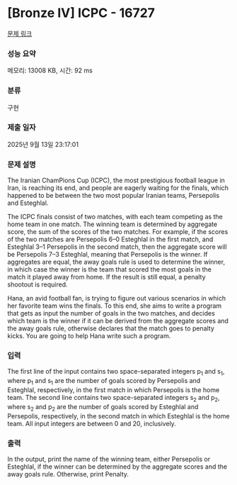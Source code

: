 # [Bronze IV] ICPC - 16727 

[문제 링크](https://www.acmicpc.net/problem/16727) 

### 성능 요약

메모리: 13008 KB, 시간: 92 ms

### 분류

구현

### 제출 일자

2025년 9월 13일 23:17:01

### 문제 설명

<p>The Iranian ChamPions Cup (ICPC), the most prestigious football league in Iran, is reaching its end, and people are eagerly waiting for the finals, which happened to be between the two most popular Iranian teams, Persepolis and Esteghlal.</p>

<p>The ICPC finals consist of two matches, with each team competing as the home team in one match. The winning team is determined by aggregate score, the sum of the scores of the two matches. For example, if the scores of the two matches are Persepolis 6–0 Esteghlal in the first match, and Esteghlal 3–1 Persepolis in the second match, then the aggregate score will be Persepolis 7–3 Esteghlal, meaning that Persepolis is the winner. If aggregates are equal, the away goals rule is used to determine the winner, in which case the winner is the team that scored the most goals in the match it played away from home. If the result is still equal, a penalty shootout is required.</p>

<p>Hana, an avid football fan, is trying to figure out various scenarios in which her favorite team wins the finals. To this end, she aims to write a program that gets as input the number of goals in the two matches, and decides which team is the winner if it can be derived from the aggregate scores and the away goals rule, otherwise declares that the match goes to penalty kicks. You are going to help Hana write such a program.</p>

### 입력 

 <p>The first line of the input contains two space-separated integers p<sub>1</sub> and s<sub>1</sub>, where p<sub>1</sub> and s<sub>1</sub> are the number of goals scored by Persepolis and Esteghlal, respectively, in the first match in which Persepolis is the home team. The second line contains two space-separated integers s<sub>2</sub> and p<sub>2</sub>, where s<sub>2</sub> and p<sub>2</sub> are the number of goals scored by Esteghlal and Persepolis, respectively, in the second match in which Esteghlal is the home team. All input integers are between 0 and 20, inclusively.</p>

### 출력 

 <p>In the output, print the name of the winning team, either Persepolis or Esteghlal, if the winner can be determined by the aggregate scores and the away goals rule. Otherwise, print Penalty.</p>

